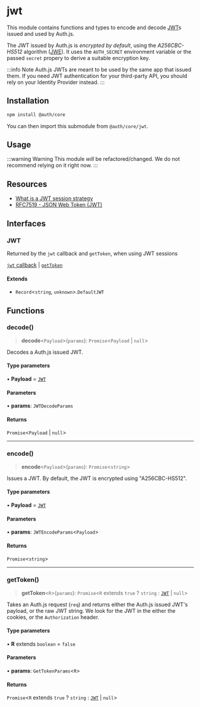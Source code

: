 # jwt

This module contains functions and types
to encode and decode [JWT](https://authjs.dev/concepts/session-strategies#jwt)s
issued and used by Auth.js.

The JWT issued by Auth.js is _encrypted by default_, using the _A256CBC-HS512_ algorithm ([JWE](https://www.rfc-editor.org/rfc/rfc7518.html#section-5.2.5)).
It uses the `AUTH_SECRET` environment variable or the passed `secret` propery to derive a suitable encryption key.

:::info Note
Auth.js JWTs are meant to be used by the same app that issued them.
If you need JWT authentication for your third-party API, you should rely on your Identity Provider instead.
:::

## Installation

```bash npm2yarn
npm install @auth/core
```

You can then import this submodule from `@auth/core/jwt`.

## Usage

:::warning Warning
This module *will* be refactored/changed. We do not recommend relying on it right now.
:::

## Resources

- [What is a JWT session strategy](https://authjs.dev/concepts/session-strategies#jwt)
- [RFC7519 - JSON Web Token (JWT)](https://www.rfc-editor.org/rfc/rfc7519)

## Interfaces

### JWT

Returned by the `jwt` callback and `getToken`, when using JWT sessions

[`jwt` callback](https://next-auth.js.org/configuration/callbacks#jwt-callback) | [`getToken`](https://next-auth.js.org/tutorials/securing-pages-and-api-routes#using-gettoken)

#### Extends

- `Record`\<`string`, `unknown`\>.`DefaultJWT`

## Functions

### decode()

> **decode**\<`Payload`\>(`params`): `Promise`\<`Payload` \| `null`\>

Decodes a Auth.js issued JWT.

#### Type parameters

• **Payload** = [`JWT`](jwt.md#jwt)

#### Parameters

• **params**: `JWTDecodeParams`

#### Returns

`Promise`\<`Payload` \| `null`\>

***

### encode()

> **encode**\<`Payload`\>(`params`): `Promise`\<`string`\>

Issues a JWT. By default, the JWT is encrypted using "A256CBC-HS512".

#### Type parameters

• **Payload** = [`JWT`](jwt.md#jwt)

#### Parameters

• **params**: `JWTEncodeParams`\<`Payload`\>

#### Returns

`Promise`\<`string`\>

***

### getToken()

> **getToken**\<`R`\>(`params`): `Promise`\<`R` extends `true` ? `string` : [`JWT`](jwt.md#jwt) \| `null`\>

Takes an Auth.js request (`req`) and returns either the Auth.js issued JWT's payload,
or the raw JWT string. We look for the JWT in the either the cookies, or the `Authorization` header.

#### Type parameters

• **R** extends `boolean` = `false`

#### Parameters

• **params**: `GetTokenParams`\<`R`\>

#### Returns

`Promise`\<`R` extends `true` ? `string` : [`JWT`](jwt.md#jwt) \| `null`\>
